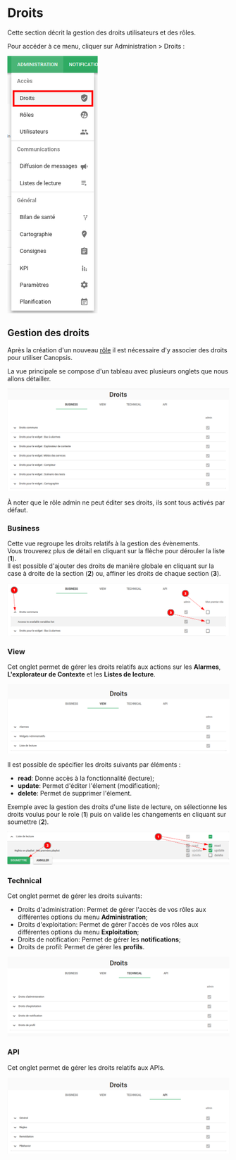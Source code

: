 # Droits

Cette section décrit la gestion des droits utilisateurs et des rôles.

Pour accéder à ce menu, cliquer sur Administration > Droits :

![Menu droits](./img/droits_menu.png)

## Gestion des droits

Après la création d'un nouveau [rôle](./roles/) il est nécessaire d'y associer des droits pour utiliser Canopsis.

La vue principale se compose d'un tableau avec plusieurs onglets que nous allons détailler.

![Vue Business](./img/droits_liste_business.png)

À noter que le rôle admin ne peut éditer ses droits, ils sont tous activés par défaut.

### Business

Cette vue regroupe les droits relatifs à la gestion des évènements.  
Vous trouverez plus de détail en cliquant sur la flèche pour dérouler la liste (**1**).  
Il est possible d'ajouter des droits de manière globale en cliquant sur la case à droite de la section (**2**) ou, affiner les droits de chaque section (**3**).

![Vue Business edit](./img/droits_liste_business_edit.png)


### View

Cet onglet permet de gérer les droits relatifs aux actions sur les **Alarmes**, **L'explorateur de Contexte** et les **Listes de lecture**.

![Vue View](./img/droits_liste_view.png)

Il est possible de spécifier les droits suivants par éléments :

  - **read**: Donne accès à la fonctionnalité (lecture);
  - **update**: Permet d'éditer l'élement (modification);
  - **delete**: Permet de supprimer l'élement.

Exemple avec la gestion des droits d'une liste de lecture, on sélectionne les droits voulus pour le role (**1**) puis on valide les changements en cliquant sur soumettre (**2**).

![Vue View Ajout droits liste de lecture](./img/droits_liste_view_edit_playlist.png)

### Technical

Cet onglet permet de gérer les droits suivants:

  - Droits d'administration: Permet de gérer l'accès de vos rôles aux différentes options du menu **Administration**;
  - Droits d'exploitation: Permet de gérer l'accès de vos rôles aux différentes options du menu **Exploitation**;
  - Droits de notification: Permet de gérer les **notifications**;
  - Droits de profil: Permet de gérer les **profils**.

![Vue Technical](./img/droits_liste_technical.png)

### API

Cet onglet permet de gérer les droits relatifs aux APIs.

![Vue API](./img/droits_liste_api.png)
